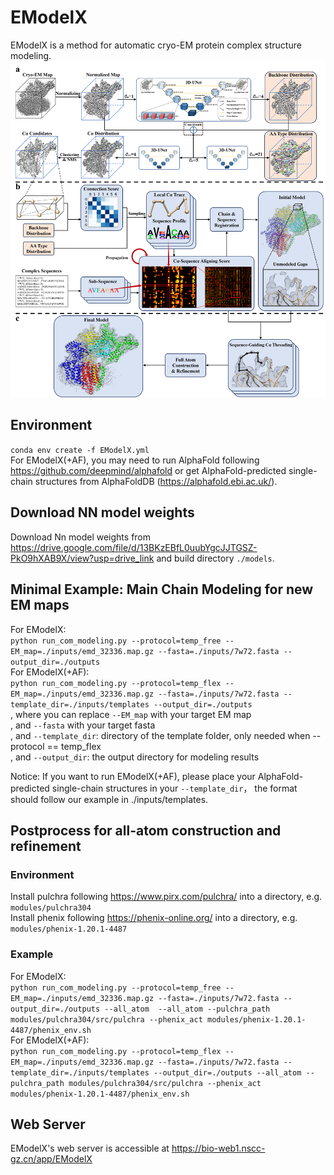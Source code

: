 # EModelX
EModelX is a method for automatic cryo-EM protein complex structure modeling.
![EModelX](method.png)

## Environment
`conda env create -f EModelX.yml`  
For EModelX(+AF), you may need to run AlphaFold following <https://github.com/deepmind/alphafold> or get AlphaFold-predicted single-chain structures from AlphaFoldDB (<https://alphafold.ebi.ac.uk/>).  

## Download NN model weights
Download Nn model weights from <https://drive.google.com/file/d/13BKzEBfL0uubYgcJJTGSZ-PkO9hXAB9X/view?usp=drive_link> and build directory `./models`.  

## Minimal Example: Main Chain Modeling for new EM maps

For EModelX:   
`python run_com_modeling.py --protocol=temp_free --EM_map=./inputs/emd_32336.map.gz --fasta=./inputs/7w72.fasta --output_dir=./outputs`  
For EModelX(+AF):   
`python run_com_modeling.py --protocol=temp_flex --EM_map=./inputs/emd_32336.map.gz --fasta=./inputs/7w72.fasta --template_dir=./inputs/templates --output_dir=./outputs`   
, where you can replace `--EM_map` with your target EM map   
, and `--fasta` with your target fasta   
, and `--template_dir`: directory of the template folder, only needed when --protocol == temp_flex   
, and `--output_dir`: the output directory for modeling results  

Notice: If you want to run EModelX(+AF), please place your AlphaFold-predicted single-chain structures in your `--template_dir`， the format should follow our example in ./inputs/templates.  

## Postprocess for all-atom construction and refinement
### Environment
Install pulchra following <https://www.pirx.com/pulchra/> into a directory, e.g. `modules/pulchra304`  
Install phenix following <https://phenix-online.org/> into a directory, e.g. `modules/phenix-1.20.1-4487`  

### Example
For EModelX:   
`python run_com_modeling.py --protocol=temp_free --EM_map=./inputs/emd_32336.map.gz --fasta=./inputs/7w72.fasta --output_dir=./outputs --all_atom  --all_atom --pulchra_path modules/pulchra304/src/pulchra --phenix_act modules/phenix-1.20.1-4487/phenix_env.sh`  
For EModelX(+AF):   
`python run_com_modeling.py --protocol=temp_flex --EM_map=./inputs/emd_32336.map.gz --fasta=./inputs/7w72.fasta --template_dir=./inputs/templates --output_dir=./outputs --all_atom --pulchra_path modules/pulchra304/src/pulchra --phenix_act modules/phenix-1.20.1-4487/phenix_env.sh`   

## Web Server
EModelX's web server is accessible at
https://bio-web1.nscc-gz.cn/app/EModelX
